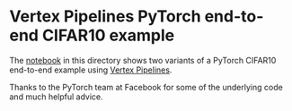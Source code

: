 
# Vertex Pipelines PyTorch end-to-end CIFAR10 example

The [notebook](./pytorch_cifar10_vertex_pipelines.ipynb) in this directory shows two variants of a PyTorch CIFAR10 end-to-end example using [Vertex Pipelines](https://cloud.google.com/vertex-ai/docs/pipelines).

Thanks to the PyTorch team at Facebook for some of the underlying code and much helpful advice.

